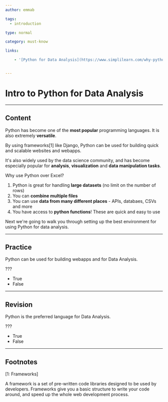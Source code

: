 ```yaml
---
author: emmab

tags:
  - introduction

type: normal

category: must-know

links:

	- '[Python for Data Analysis](https://www.simplilearn.com/why-python-is-essential-for-data-analysis-article){website}'


---
```

# Intro to Python for Data Analysis

---
## Content

Python has become one of the **most popular** programming languages. It is also extremely **versatile**.

By using frameworks[1] like Django, Python can be used for building quick and scalable websites and webapps.

It's also widely used by the data science community, and has become especially popular for **analysis**, **visualization** and **data manipulation tasks**.

Why use Python over Excel?

1. Python is great for handling **large datasets** (no limit on the number of rows)
2. You can **combine multiple files**
3. You can use **data from many different places** - APIs, databaes, CSVs and more
4. You have access to **python functions**! These are quick and easy to use

Next we're going to walk you through setting up the best environment for using Python for data analysis.


---
## Practice

Python can be used for building webapps and for Data Analysis.

???

- True
- False

---
## Revision

Python is the preferred language for Data Analysis.

???

- True
- False

---
## Footnotes

[1: Frameworks]

A framework is a set of pre-written code libraries designed to be used by developers. Frameworks give you a basic structure to write your code around, and speed up the whole web development process.
